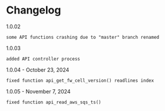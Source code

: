 # Changelog

1.0.02

    some API functions crashing due to "master" branch renamed

1.0.03

    added API controller process

1.0.04 - October 23, 2024

    fixed function api_get_fw_cell_version() readlines index

1.0.05 - November 7, 2024

    fixed function api_read_aws_sqs_ts()
